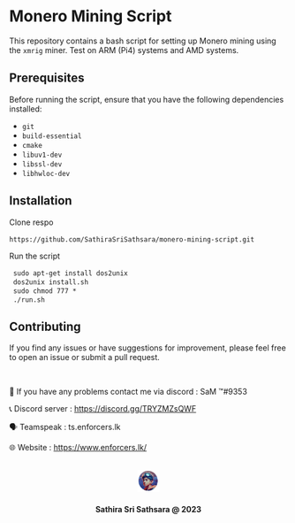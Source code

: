 # Monero Mining Script

This repository contains a bash script for setting up Monero mining using the `xmrig` miner. Test on ARM (Pi4) systems and AMD systems.

## Prerequisites

Before running the script, ensure that you have the following dependencies installed:

- `git`
- `build-essential`
- `cmake`
- `libuv1-dev`
- `libssl-dev`
- `libhwloc-dev`

## Installation

Clone respo

```shell
https://github.com/SathiraSriSathsara/monero-mining-script.git
```

Run the script

```shell
 sudo apt-get install dos2unix
 dos2unix install.sh
 sudo chmod 777 *
 ./run.sh
```


## Contributing

If you find any issues or have suggestions for improvement, please feel free to open an issue or submit a pull request.


<br>

💬 If you have any problems contact me via discord : SaM ™#9353

📞 Discord server : https://discord.gg/TRYZMZsQWF

🗣️ Teamspeak : ts.enforcers.lk

🌐 Website : https://www.enforcers.lk/

<br>

<div align="center">
	<img src="https://github.com/SathiraSriSathsara/SathiraSriSathsara/blob/main/icon.png" width="40">
	<h4>Sathira Sri Sathsara @ 2023</h4>
</div>	
